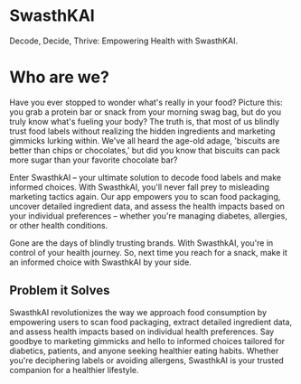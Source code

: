 # SwasthKAI
Decode, Decide, Thrive: Empowering Health with SwasthKAI.

# Who are we?

Have you ever stopped to wonder what's really in your food? Picture this: you grab a protein bar or snack from your morning swag bag, but do you truly know what's fueling your body? The truth is, that most of us blindly trust food labels without realizing the hidden ingredients and marketing gimmicks lurking within. We've all heard the age-old adage, 'biscuits are better than chips or chocolates,' but did you know that biscuits can pack more sugar than your favorite chocolate bar?

Enter SwasthkAI – your ultimate solution to decode food labels and make informed choices. With SwasthkAI, you'll never fall prey to misleading marketing tactics again. Our app empowers you to scan food packaging, uncover detailed ingredient data, and assess the health impacts based on your individual preferences – whether you're managing diabetes, allergies, or other health conditions.

Gone are the days of blindly trusting brands. With SwasthkAI, you're in control of your health journey. So, next time you reach for a snack, make it an informed choice with SwasthkAI by your side.

## Problem it Solves

SwasthkAI revolutionizes the way we approach food consumption by empowering users to scan food packaging, extract detailed ingredient data, and assess health impacts based on individual health preferences. Say goodbye to marketing gimmicks and hello to informed choices tailored for diabetics, patients, and anyone seeking healthier eating habits. Whether you're deciphering labels or avoiding allergens, SwasthkAI is your trusted companion for a healthier lifestyle.
